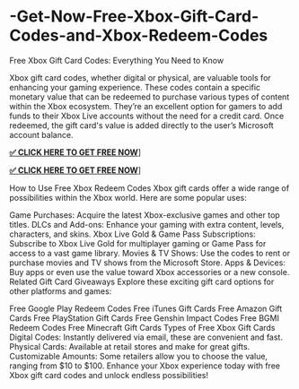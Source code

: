 # -Get-Now-Free-Xbox-Gift-Card-Codes-and-Xbox-Redeem-Codes
Free Xbox Gift Card Codes: Everything You Need to Know

Xbox gift card codes, whether digital or physical, are valuable tools for enhancing your gaming experience. These codes contain a specific monetary value that can be redeemed to purchase various types of content within the Xbox ecosystem. They’re an excellent option for gamers to add funds to their Xbox Live accounts without the need for a credit card. Once redeemed, the gift card's value is added directly to the user’s Microsoft account balance.

**[✅ CLICK HERE TO GET FREE NOW](https://tinyurl.com/latest-roblox-gift-cards
)**]

**[✅ CLICK HERE TO GET FREE NOW](https://tinyurl.com/latest-roblox-gift-cards
)**]

How to Use Free Xbox Redeem Codes
Xbox gift cards offer a wide range of possibilities within the Xbox world. Here are some popular uses:

Game Purchases: Acquire the latest Xbox-exclusive games and other top titles.
DLCs and Add-ons: Enhance your gaming with extra content, levels, characters, and skins.
Xbox Live Gold & Game Pass Subscriptions: Subscribe to Xbox Live Gold for multiplayer gaming or Game Pass for access to a vast game library.
Movies & TV Shows: Use the codes to rent or purchase movies and TV shows from the Microsoft Store.
Apps & Devices: Buy apps or even use the value toward Xbox accessories or a new console.
Related Gift Card Giveaways
Explore these exciting gift card options for other platforms and games:

Free Google Play Redeem Codes
Free iTunes Gift Cards
Free Amazon Gift Cards
Free PlayStation Gift Cards
Free Genshin Impact Codes
Free BGMI Redeem Codes
Free Minecraft Gift Cards
Types of Free Xbox Gift Cards
Digital Codes: Instantly delivered via email, these are convenient and fast.
Physical Cards: Available at retail stores and make for great gifts.
Customizable Amounts: Some retailers allow you to choose the value, ranging from $10 to $100.
Enhance your Xbox experience today with free Xbox gift card codes and unlock endless possibilities!

